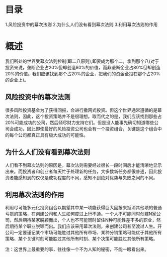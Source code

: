 # 目录
1.风险投资中的幕次法则
2.为什么人们没有看到幕次法则
3.利用幕次法则的作用

# 概述
我们所处的世界受幕次法则控制(即二八原则),即要成为那个二，拿到那个八(对于投资来说，垄断企业占20%但却创造80%的价值，而非垄断企业占80%但却创造20%的价值。我们应该找到那个占20%的企业，把我们的资金全投在那个占20%的企业上)。

## 风险投资中的幕次法则
很多风险投资基金为了获得回报，会进行撒网式投资。但这个世界通常遵循的是幕次法则，因此，这个投资策略并不是很理想。取而代之的是，我们应该找到那些占20%可能成功的公司，然后倾尽财力支持它们。但是没人能事先确切知道哪些公司会成功，因此即使最好的风险投资公司也会有一个投资组合，关键是这个组合中的每个公司都真正具有极大成功的可能性。

## 为什么人们没有看到幕次法则
人们看不到幕次法则的原因是，幕次法则需要经过很长一段时间后才能清晰地显示出来。而投资者和创业者每天忙于处理新的任务，大多数新任务都很普通，因此投资者能感知到的仅仅是成功程度的不同，感知不到绝对优势与失败之间的不同。

## 利用幕次法则的作用
利用尽可能多元化投资组合以期望其中某一项能获得巨大回报来抵消其他项的普通亏损的策略，在创建公司和人生如何度过上行不通。一个人不可能同时创建N家公司，然后期待某家脱颖而出，个人也不可能同时留住N种可能性差不多的职业，然后期待某个职业脱颖而出。我们应该采用幕次法则，来创建公司甚至渡过人生。开公司一定要谨记某个市场可能胜过其他所有市场、某种分销策略可能优于其他所有策略、某个关键时刻可能胜过其他所有时刻、某个决策可能胜过其他所有策略。

注：这世界上最重要的事，往往像一个不为人知的秘密，不能一眼看出来。



